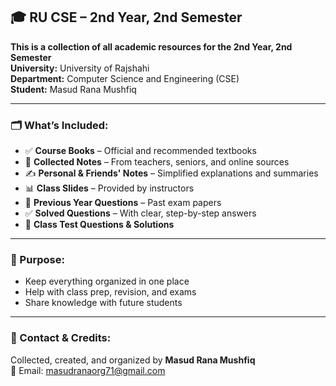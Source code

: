 ## 🎓 RU CSE – 2nd Year, 2nd Semester  
**This is a collection of all academic resources for the 2nd Year, 2nd Semester**  
**University:** University of Rajshahi  
**Department:** Computer Science and Engineering (CSE)  
**Student:** Masud Rana Mushfiq

---

### 🗂️ What’s Included:

- ✅ **Course Books** – Official and recommended textbooks  
- 📝 **Collected Notes** – From teachers, seniors, and online sources  
- ✍️ **Personal & Friends' Notes** – Simplified explanations and summaries  
- 📊 **Class Slides** – Provided by instructors  
- 📜 **Previous Year Questions** – Past exam papers  
- ✅ **Solved Questions** – With clear, step-by-step answers  
- 🧪 **Class Test Questions & Solutions**

---

### 🎯 Purpose:

- Keep everything organized in one place  
- Help with class prep, revision, and exams  
- Share knowledge with future students

---

### 🤝 Contact & Credits:

Collected, created, and organized by **Masud Rana Mushfiq**  
📧 Email: [masudranaorg71@gmail.com](mailto:masudranaorg71@gmail.com)  
